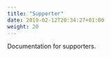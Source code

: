 ```yaml
---
title: "Supporter"
date: 2019-02-12T20:34:27+01:00
weight: 20
---
```


Documentation for supporters.
